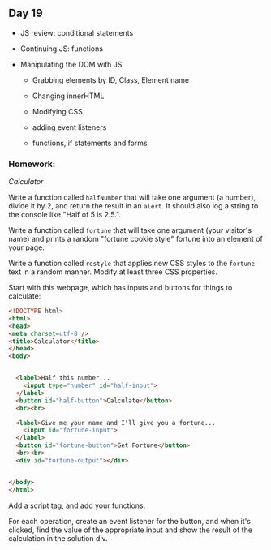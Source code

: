 ## Day 19

* JS review: conditional statements

* Continuing JS: functions

* Manipulating the DOM with JS

    * Grabbing elements by ID, Class, Element name

    * Changing innerHTML

    * Modifying CSS

    * adding event listeners

    * functions, if statements and forms

### Homework:

*Calculator*

Write a function called `halfNumber` that will take one argument (a number), divide it by 2, and return the result in an `alert`. It should also log a string to the console like "Half of 5 is 2.5.".

Write a function called `fortune` that will take one argument (your visitor's name) and prints a random "fortune cookie style" fortune into an element of your page.

Write a function called `restyle` that applies new CSS styles to the `fortune` text in a random manner. Modify at least three CSS properties.

Start with this webpage, which has inputs and buttons for things to calculate:

```html
<!DOCTYPE html>
<html>
<head>
<meta charset=utf-8 />
<title>Calculator</title>
</head>
<body>


  <label>Half this number...
    <input type="number" id="half-input">
  </label>
  <button id="half-button">Calculate</button>
  <br><br>

  <label>Give me your name and I'll give you a fortune...
    <input id="fortune-input">
  </label>
  <button id="fortune-button">Get Fortune</button>
  <br><br>
  <div id="fortune-output"></div>


</body>
</html>
```

Add a script tag, and add your functions.

For each operation, create an event listener for the button, and when it's clicked, find the value of the appropriate input and show the result of the calculation in the solution div.
